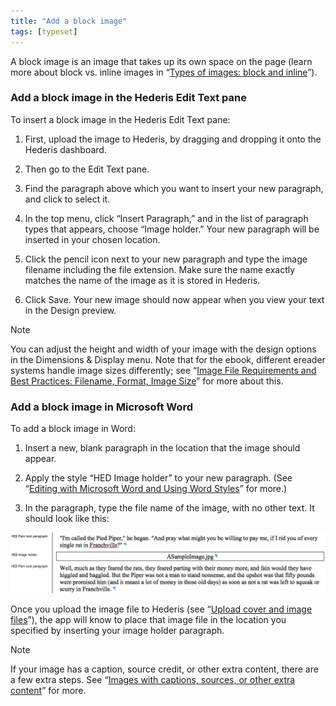```yaml
---
title: "Add a block image"
tags: [typeset]
---
```

 
<html><body><section data-type="chapter" class="hsecchapter" data-hederis-type="hsecchapter" id="add-an-image" data-pi-attrs="id: add-an-image; data-tags: typeset;" role="doc-chapter" data-tags="typeset" data-author-name=" " data-book-title=" " title="Add a block image"><p class="hblkp" data-hederis-type="hblkp" id="pxEVUBzj7">A block image is an image that takes up its own space on the page (learn more about block vs. inline images in &#8220;<a href="{% link _docs/block-and-inline-images.md %}" data-hederis-type="hspana" id="prLQ705Tk"><span class="Hyperlink" data-hederis-type="hspnspan" id="p80KVZqVs">Types of images: block and inline</span></a>&#8221;).</p><section class="hwprsubsection" data-hederis-type="hwprsubsection" id="pjG0cim5D" data-type="subsection" title="Add a block image in the Hederis Edit Text pane"><h1 data-hederis-type="hblktitle" class="hblktitle" id="piR1fHcg5">Add a block image in the Hederis Edit Text pane</h1><p class="hblkp" data-hederis-type="hblkp" id="pcQjMPxAj">To insert a block image in the Hederis Edit Text pane:</p><ol class="hwprnumlist" data-hederis-type="hwprnumlist" id="pDe7X5QMI"><li class="hblkoli" data-hederis-type="hblkoli" id="liVObfXZ9O"><p class="hblkoli" data-hederis-type="hblklip" id="pU6pQNFb1">First, upload the image to Hederis, by dragging and dropping it onto the Hederis dashboard.</p></li><li class="hblkoli" data-hederis-type="hblkoli" id="li3JIusCQq"><p class="hblkoli" data-hederis-type="hblklip" id="pqHnjxlby">Then go to the Edit Text pane.</p></li><li class="hblkoli" data-hederis-type="hblkoli" id="liXZmADG66"><p class="hblkoli" data-hederis-type="hblklip" id="pvcrG2I4f">Find the paragraph above which you want to insert your new paragraph, and click to select it.</p></li><li class="hblkoli" data-hederis-type="hblkoli" id="li4QaUT8MX"><p class="hblkoli" data-hederis-type="hblklip" id="pVyvPbP4M">In the top menu, click &#8220;Insert Paragraph,&#8221; and in the list of paragraph types that appears, choose &#8220;Image holder.&#8221; Your new paragraph will be inserted in your chosen location. </p></li><li class="hblkoli" data-hederis-type="hblkoli" id="lirAnyT623"><p class="hblkoli" data-hederis-type="hblklip" id="pSRhNEF4K">Click the pencil icon next to your new paragraph and type the image filename including the file extension. Make sure the name exactly matches the name of the image as it is stored in Hederis.</p></li><li class="hblkoli" data-hederis-type="hblkoli" id="linecTC5uw"><p class="hblkoli" data-hederis-type="hblklip" id="pWQ80jtZB">Click Save. Your new image should now appear when you view your text in the Design preview.</p></li></ol></section><aside class="hwprbox box" data-hederis-type="hwprbox" id="pGtHVQcjk" data-type="sidebar"><p class="hblktype" data-hederis-type="hblktype" id="pyGcJEoI4">Note</p><p class="hblkp" data-hederis-type="hblkp" id="pPRdItXuF">You can adjust the height and width of your image with the design options in the Dimensions &amp; Display menu. Note that for the ebook, different ereader systems handle image sizes differently; see &#8220;<a href="{% link _docs/image_best_practices.md %}" data-hederis-type="hspana" id="p9E1TXh5X"><span class="Hyperlink" data-hederis-type="hspnspan" id="pCdFrTPIY">Image File Requirements and Best Practices: Filename, Format, Image Size</span></a>&#8221; for more about this.</p></aside><section class="hwprsubsection" data-hederis-type="hwprsubsection" id="p1jhs8lhn" data-type="subsection" title="Add a block image in Microsoft Word"><h1 data-hederis-type="hblktitle" class="hblktitle" id="pg7XpIJOH">Add a block image in Microsoft Word</h1><p class="hblkp" data-hederis-type="hblkp" id="po8NxOeNL">To add a block image in Word:</p><ol class="hwprnumlist" data-hederis-type="hwprnumlist" id="pO2UrkrcN"><li class="hblkoli" data-hederis-type="hblkoli" id="linz6OF4R3"><p class="hblkoli" data-hederis-type="hblklip" id="pfJc23NvM">Insert a new, blank paragraph in the location that the image should appear.</p></li><li class="hblkoli" data-hederis-type="hblkoli" id="li9ldWAJ2Z"><p class="hblkoli" data-hederis-type="hblklip" id="po3h2JA4v">Apply the style &#8220;HED Image holder&#8221; to your new paragraph. (See &#8220;<a href="{% link _docs/fine-tune-styles.md %}" data-hederis-type="hspana" id="p6yM4KGXg"><span class="Hyperlink" data-hederis-type="hspnspan" id="pxUdRxDrH">Editing with Microsoft Word and Using Word Styles</span></a>&#8221; for more.)</p></li><li class="hblkoli" data-hederis-type="hblkoli" id="lixPhBEHqF"><p class="hblkoli" data-hederis-type="hblklip" id="p4SuU13sB">In the paragraph, type the file name of the image, with no other text. It should look like this:</p></li></ol><img data-hederis-type="hblkimg" class="hblkimg" id="pl60on7Nx" src="/images/image1.png" data-img-src="/images/image1.png"/><p class="hblkp" data-hederis-type="hblkp" id="pB7NTAb3L">Once you upload the image file to Hederis (see &#8220;<a href="{% link _docs/file:///Users/nellie/git/hederis/docs/_word/upload-a-cover.md %}" data-hederis-type="hspana" id="p1LC4o4M0"><span class="Hyperlink" data-hederis-type="hspnspan" id="pSwQRhqzq">Upload cover and image files</span></a>&#8221;), the app will know to place that image file in the location you specified by inserting your image holder paragraph.</p></section><aside class="hwprbox box" data-hederis-type="hwprbox" id="pDwCS7XBB" data-type="sidebar"><p class="hblktype" data-hederis-type="hblktype" id="pvOio3khu">Note</p><p class="hblkp" data-hederis-type="hblkp" id="pWmlcc2wf">If your image has a caption, source credit, or other extra content, there are a few extra steps. See &#8220;<a href="{% link _docs/file:///Users/nellie/git/hederis/docs/_word/images-with-captions-etc.md %}" data-hederis-type="hspana" id="pbQS5UA9b"><span class="Hyperlink" data-hederis-type="hspnspan" id="pBkI7ikpu">Images with captions, sources, or other extra content</span></a>&#8221; for more.</p></aside></section></body></html>

